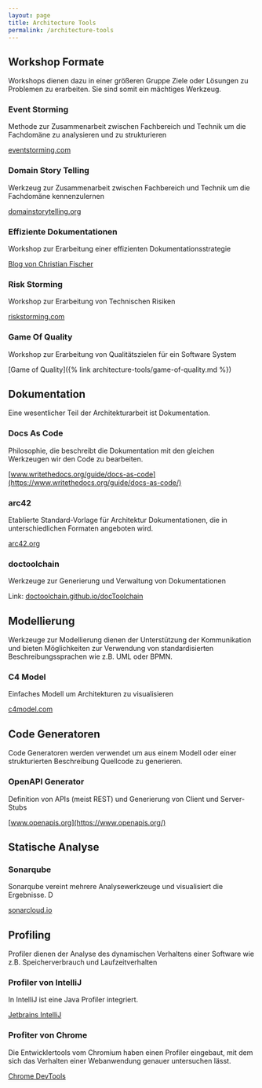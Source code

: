 ```yaml
---
layout: page
title: Architecture Tools 
permalink: /architecture-tools
---
```


## Workshop Formate

Workshops dienen dazu in einer größeren Gruppe Ziele oder Lösungen zu Problemen zu erarbeiten. Sie sind somit ein mächtiges Werkzeug.

### Event Storming

Methode zur Zusammenarbeit zwischen Fachbereich und Technik um die Fachdomäne zu analysieren und zu strukturieren

[eventstorming.com](https://www.eventstorming.com/)

### Domain Story Telling

Werkzeug zur Zusammenarbeit zwischen Fachbereich und Technik um die Fachdomäne kennenzulernen

[domainstorytelling.org](https://domainstorytelling.org/)

### Effiziente Dokumentationen

Workshop zur Erarbeitung einer effizienten Dokumentationsstrategie

[Blog von Christian Fischer](https://agiledojo.de/2019-03-27-dokumentationsstrategie/)

### Risk Storming

Workshop zur Erarbeitung von Technischen Risiken

[riskstorming.com](https://riskstorming.com/)

### Game Of Quality

Workshop zur Erarbeitung von Qualitätszielen für ein Software System

[Game of Quality]({% link architecture-tools/game-of-quality.md %})


## Dokumentation

Eine wesentlicher Teil der Architekturarbeit ist Dokumentation.

### Docs As Code

Philosophie, die beschreibt die Dokumentation mit den gleichen Werkzeugen wir den Code zu bearbeiten.

[www.writethedocs.org/guide/docs-as-code](https://www.writethedocs.org/guide/docs-as-code/)


### arc42

Etablierte Standard-Vorlage für Architektur Dokumentationen, die in unterschiedlichen Formaten angeboten wird.

[arc42.org](https://arc42.org/)

### doctoolchain

Werkzeuge zur Generierung und Verwaltung von Dokumentationen 

Link: [doctoolchain.github.io/docToolchain](https://doctoolchain.github.io/docToolchain/)


## Modellierung

Werkzeuge zur Modellierung dienen der Unterstützung der Kommunikation und bieten Möglichkeiten zur Verwendung von standardisierten Beschreibungssprachen wie z.B. UML oder BPMN.

### C4 Model

Einfaches Modell um Architekturen zu visualisieren

[c4model.com](https://c4model.com/)


## Code Generatoren

Code Generatoren werden verwendet um aus einem Modell oder einer strukturierten Beschreibung Quellcode zu generieren.

### OpenAPI Generator

Definition von APIs (meist REST) und Generierung von Client und Server-Stubs

[www.openapis.org](https://www.openapis.org/)

## Statische Analyse

### Sonarqube

Sonarqube vereint mehrere Analysewerkzeuge und visualisiert die Ergebnisse. D 

[sonarcloud.io](https://sonarcloud.io/)

## Profiling

Profiler dienen der Analyse des dynamischen Verhaltens einer Software wie z.B. Speicherverbrauch und Laufzeitverhalten

### Profiler von IntelliJ

In IntelliJ ist eine Java Profiler integriert.

[Jetbrains IntelliJ](https://www.jetbrains.com/help/idea/cpu-profiler.html)

### Profiter von Chrome

Die Entwicklertools vom Chromium haben einen Profiler eingebaut, mit dem sich das Verhalten einer Webanwendung genauer untersuchen lässt.

[Chrome DevTools](https://developers.google.com/web/tools/chrome-devtools/rendering-tools)